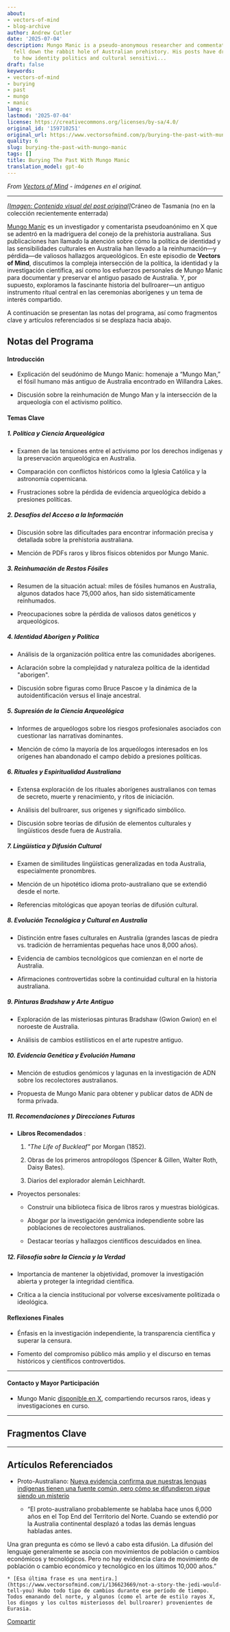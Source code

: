 ```yaml
---
about:
- vectors-of-mind
- blog-archive
author: Andrew Cutler
date: '2025-07-04'
description: Mungo Manic is a pseudo-anonymous researcher and commentator on X who
  fell down the rabbit hole of Australian prehistory. His posts have drawn attention
  to how identity politics and cultural sensitivi...
draft: false
keywords:
- vectors-of-mind
- burying
- past
- mungo
- manic
lang: es
lastmod: '2025-07-04'
license: https://creativecommons.org/licenses/by-sa/4.0/
original_id: '159710251'
original_url: https://www.vectorsofmind.com/p/burying-the-past-with-mungo-manic
quality: 6
slug: burying-the-past-with-mungo-manic
tags: []
title: Burying The Past With Mungo Manic
translation_model: gpt-4o
---
```


*From [Vectors of Mind](https://www.vectorsofmind.com/p/burying-the-past-with-mungo-manic) - imágenes en el original.*

---

[*[Imagen: Contenido visual del post original]*](https://substackcdn.com/image/fetch/$s_!WK0p!,f_auto,q_auto:good,fl_progressive:steep/https%3A%2F%2Fsubstack-post-media.s3.amazonaws.com%2Fpublic%2Fimages%2F5d6d9e2a-8470-475f-89a2-153393dbd7ed_3233x1380.jpeg)Cráneo de Tasmania (no en la colección recientemente enterrada)

[Mungo Manic](https://x.com/MungoManic) es un investigador y comentarista pseudoanónimo en X que se adentró en la madriguera del conejo de la prehistoria australiana. Sus publicaciones han llamado la atención sobre cómo la política de identidad y las sensibilidades culturales en Australia han llevado a la reinhumación—y pérdida—de valiosos hallazgos arqueológicos. En este episodio de **Vectors of Mind**, discutimos la compleja intersección de la política, la identidad y la investigación científica, así como los esfuerzos personales de Mungo Manic para documentar y preservar el antiguo pasado de Australia. Y, por supuesto, exploramos la fascinante historia del bullroarer—un antiguo instrumento ritual central en las ceremonias aborígenes y un tema de interés compartido.

A continuación se presentan las notas del programa, así como fragmentos clave y artículos referenciados si se desplaza hacia abajo.

## Notas del Programa


#### Introducción


  * Explicación del seudónimo de Mungo Manic: homenaje a “Mungo Man,” el fósil humano más antiguo de Australia encontrado en Willandra Lakes.

  * Discusión sobre la reinhumación de Mungo Man y la intersección de la arqueología con el activismo político.




#### Temas Clave


##### 1\. Política y Ciencia Arqueológica


  * Examen de las tensiones entre el activismo por los derechos indígenas y la preservación arqueológica en Australia.

  * Comparación con conflictos históricos como la Iglesia Católica y la astronomía copernicana.

  * Frustraciones sobre la pérdida de evidencia arqueológica debido a presiones políticas.




##### 2\. Desafíos del Acceso a la Información


  * Discusión sobre las dificultades para encontrar información precisa y detallada sobre la prehistoria australiana.

  * Mención de PDFs raros y libros físicos obtenidos por Mungo Manic.




##### 3\. Reinhumación de Restos Fósiles


  * Resumen de la situación actual: miles de fósiles humanos en Australia, algunos datados hace 75,000 años, han sido sistemáticamente reinhumados.

  * Preocupaciones sobre la pérdida de valiosos datos genéticos y arqueológicos.




##### 4\. Identidad Aborigen y Política


  * Análisis de la organización política entre las comunidades aborígenes.

  * Aclaración sobre la complejidad y naturaleza política de la identidad "aborigen".

  * Discusión sobre figuras como Bruce Pascoe y la dinámica de la autoidentificación versus el linaje ancestral.




##### 5\. Supresión de la Ciencia Arqueológica


  * Informes de arqueólogos sobre los riesgos profesionales asociados con cuestionar las narrativas dominantes.

  * Mención de cómo la mayoría de los arqueólogos interesados en los orígenes han abandonado el campo debido a presiones políticas.




##### 6\. Rituales y Espiritualidad Australiana


  * Extensa exploración de los rituales aborígenes australianos con temas de secreto, muerte y renacimiento, y ritos de iniciación.

  * Análisis del bullroarer, sus orígenes y significado simbólico.

  * Discusión sobre teorías de difusión de elementos culturales y lingüísticos desde fuera de Australia.




##### 7\. Lingüística y Difusión Cultural


  * Examen de similitudes lingüísticas generalizadas en toda Australia, especialmente pronombres.

  * Mención de un hipotético idioma proto-australiano que se extendió desde el norte.

  * Referencias mitológicas que apoyan teorías de difusión cultural.




##### 8\. Evolución Tecnológica y Cultural en Australia


  * Distinción entre fases culturales en Australia (grandes lascas de piedra vs. tradición de herramientas pequeñas hace unos 8,000 años).

  * Evidencia de cambios tecnológicos que comienzan en el norte de Australia.

  * Afirmaciones controvertidas sobre la continuidad cultural en la historia australiana.




##### 9\. Pinturas Bradshaw y Arte Antiguo


  * Exploración de las misteriosas pinturas Bradshaw (Gwion Gwion) en el noroeste de Australia.

  * Análisis de cambios estilísticos en el arte rupestre antiguo.




##### 10\. Evidencia Genética y Evolución Humana


  * Mención de estudios genómicos y lagunas en la investigación de ADN sobre los recolectores australianos.

  * Propuesta de Mungo Manic para obtener y publicar datos de ADN de forma privada.




##### 11\. Recomendaciones y Direcciones Futuras


  * **Libros Recomendados** :

    1. _"The Life of Buckleaf"_ por Morgan (1852).

    2. Obras de los primeros antropólogos (Spencer & Gillen, Walter Roth, Daisy Bates).

    3. Diarios del explorador alemán Leichhardt.

  * Proyectos personales:

    * Construir una biblioteca física de libros raros y muestras biológicas.

    * Abogar por la investigación genómica independiente sobre las poblaciones de recolectores australianos.

    * Destacar teorías y hallazgos científicos descuidados en línea.




##### 12\. Filosofía sobre la Ciencia y la Verdad


  * Importancia de mantener la objetividad, promover la investigación abierta y proteger la integridad científica.

  * Crítica a la ciencia institucional por volverse excesivamente politizada o ideológica.




#### Reflexiones Finales


  * Énfasis en la investigación independiente, la transparencia científica y superar la censura.

  * Fomento del compromiso público más amplio y el discurso en temas históricos y científicos controvertidos.




* * *

#### Contacto y Mayor Participación


  * Mungo Manic [disponible en X](https://x.com/MungoManic), compartiendo recursos raros, ideas y investigaciones en curso.




* * *

## Fragmentos Clave


* * *

## Artículos Referenciados


  * Proto-Australiano: [Nueva evidencia confirma que nuestras lenguas indígenas tienen una fuente común, pero cómo se difundieron sigue siendo un misterio](https://theconversation.com/new-evidence-confirms-our-indigenous-languages-have-a-common-source-but-how-they-spread-remains-a-mystery-242576)

    * “El proto-australiano probablemente se hablaba hace unos 6,000 años en el Top End del Territorio del Norte. Cuando se extendió por la Australia continental desplazó a todas las demás lenguas habladas antes.

Una gran pregunta es cómo se llevó a cabo esta difusión. La difusión del lenguaje generalmente se asocia con movimientos de población o cambios económicos y tecnológicos. Pero no hay evidencia clara de movimiento de población o cambio económico y tecnológico en los últimos 10,000 años.”

    * [Esa última frase es una mentira.](https://www.vectorsofmind.com/i/136623669/not-a-story-the-jedi-would-tell-you) Hubo todo tipo de cambios durante ese período de tiempo. Todos emanando del norte, y algunos (como el arte de estilo rayos X, los dingos y los cultos misteriosos del bullroarer) provenientes de Eurasia.




[Compartir](https://www.vectorsofmind.com/p/burying-the-past-with-mungo-manic?utm_source=substack&utm_medium=email&utm_content=share&action=share)